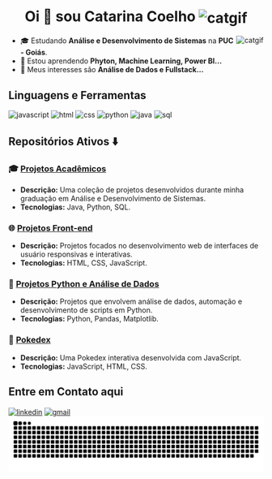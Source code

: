 <h1 align="center">Oi 👋 sou Catarina Coelho <img alt="catgif" height="80px" width="80px" align="center" src="https://media.tenor.com/ipuTozw3PXsAAAAi/pixel-cat.gif"></img></h1>
<img alt="catgif" align="right" height="110px" src="https://media1.tenor.com/m/Ax7JUhhhMt4AAAAC/angry-typing-kitty.gif"></img>

- 🎓 Estudando **Análise e Desenvolvimento de Sistemas** na **PUC - Goiás**.
- 🌱 Estou aprendendo **Phyton, Machine Learning, Power BI...**
- 👀 Meus interesses são **Análise de Dados e Fullstack...**


## Linguagens e Ferramentas
<img alt="javascript"  height="60px" width="60px" src="https://img.icons8.com/?size=100&id=V6HShIzw21x7&format=png&color=000000"></img>
<img alt="html" height="60px" width="60px" src="https://img.icons8.com/?size=100&id=CMVEhOBzk3Zp&format=png&color=000000"></img>
<img alt="css" height="60px" width="60px" src="https://img.icons8.com/?size=100&id=5cVdiiKKi0vX&format=png&color=000000"></img>
<img alt="python" height="60px" width="60px" src="https://img.icons8.com/?size=100&id=uLDrtp8o8zTG&format=png&color=000000"></img>
<img alt="java" height="60px" width="60px" src="https://img.icons8.com/?size=100&id=FRRACRKRsw2s&format=png&color=000000"></img>
<img alt="sql" height="60px" width="60px" src="https://img.icons8.com/?size=100&id=59952&format=png&color=000000"></img>

## Repositórios Ativos ⬇️

### 🎓 [Projetos Acadêmicos](https://github.com/cat-cs/projetos-academicos-PUCGO)
- **Descrição:** Uma coleção de projetos desenvolvidos durante minha graduação em Análise e Desenvolvimento de Sistemas.
- **Tecnologias:** Java, Python, SQL.

### 🌐 [Projetos Front-end](https://github.com/cat-cs/projetos-frontend)
- **Descrição:** Projetos focados no desenvolvimento web de interfaces de usuário responsivas e interativas.
- **Tecnologias:** HTML, CSS, JavaScript.

### 🐍 [Projetos Python e Análise de Dados](https://github.com/cat-cs/python-projects)
- **Descrição:** Projetos que envolvem análise de dados, automação e desenvolvimento de scripts em Python.
- **Tecnologias:** Python, Pandas, Matplotlib.

### 🐾 [Pokedex](https://github.com/cat-cs/pokedex-js)
- **Descrição:** Uma Pokedex interativa desenvolvida com JavaScript.
- **Tecnologias:** JavaScript, HTML, CSS.


## Entre em Contato aqui
<span>
<a href="https://linkedin.com/in/catarinacoelhodasilva" target="blank"><img align="center" src="https://img.icons8.com/?size=100&id=44019&format=png&color=000000" alt="linkedin" /></a>
<a href="mailto:k.tarina56@gmail.com" target="blank"><img align="center" src="https://img.icons8.com/?size=100&id=l8GURTKU12XE&format=png&color=000000" alt="gmail" /></a>
</span>

<img align="center" src="https://github.com/DHANOLA/DHANOLA/raw/output/github-contribution-grid-snake.svg" alt="snake">


